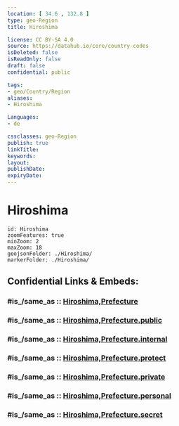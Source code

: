 ```yaml
---
location: [ 34.6 , 132.8 ] 
type: geo-Region
title: Hiroshima

license: CC BY-SA 4.0
source: https://datahub.io/core/country-codes
isDeleted: false
isReadOnly: false
draft: false
confidential: public

tags:
- geo/Country/Region
aliases:
- Hiroshima

Languages:
- de

cssclasses: geo-Region
publish: true
linkTitle: 
keywords: 
layout: 
publishDate: 
expiryDate: 
---
```


# Hiroshima

```leaflet
id: Hiroshima
zoomFeatures: true 
minZoom: 2 
maxZoom: 18
geojsonFolder: ./Hiroshima/
markerFolder: ./Hiroshima/
```


## Confidential Links & Embeds: 

### #is_/same_as :: [Hiroshima,Prefecture](/_Standards/Earth/Continent/Asia/Asia~East/Japan/Regions~Japan/Chūgoku/prefectures~Chūgoku/Hiroshima,Prefecture.md) 

### #is_/same_as :: [Hiroshima,Prefecture.public](/_public/Earth/Continent/Asia/Asia~East/Japan/Regions~Japan/Chūgoku/prefectures~Chūgoku/Hiroshima,Prefecture.public.md) 

### #is_/same_as :: [Hiroshima,Prefecture.internal](/_internal/Earth/Continent/Asia/Asia~East/Japan/Regions~Japan/Chūgoku/prefectures~Chūgoku/Hiroshima,Prefecture.internal.md) 

### #is_/same_as :: [Hiroshima,Prefecture.protect](/_protect/Earth/Continent/Asia/Asia~East/Japan/Regions~Japan/Chūgoku/prefectures~Chūgoku/Hiroshima,Prefecture.protect.md) 

### #is_/same_as :: [Hiroshima,Prefecture.private](/_private/Earth/Continent/Asia/Asia~East/Japan/Regions~Japan/Chūgoku/prefectures~Chūgoku/Hiroshima,Prefecture.private.md) 

### #is_/same_as :: [Hiroshima,Prefecture.personal](/_personal/Earth/Continent/Asia/Asia~East/Japan/Regions~Japan/Chūgoku/prefectures~Chūgoku/Hiroshima,Prefecture.personal.md) 

### #is_/same_as :: [Hiroshima,Prefecture.secret](/_secret/Earth/Continent/Asia/Asia~East/Japan/Regions~Japan/Chūgoku/prefectures~Chūgoku/Hiroshima,Prefecture.secret.md)

